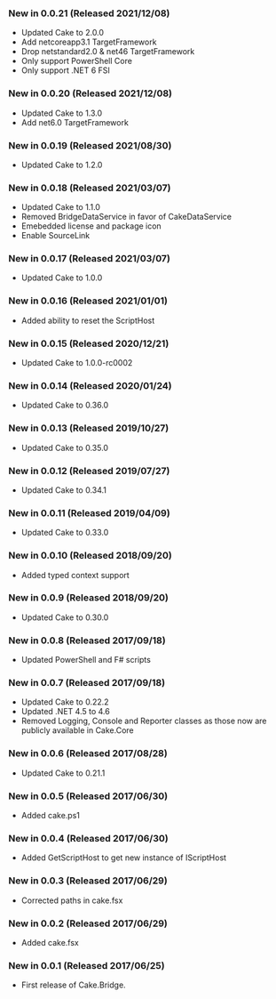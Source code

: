 ### New in 0.0.21 (Released 2021/12/08)

* Updated Cake to 2.0.0
* Add netcoreapp3.1 TargetFramework
* Drop netstandard2.0 & net46 TargetFramework
* Only support PowerShell Core
* Only support .NET 6 FSI

### New in 0.0.20 (Released 2021/12/08)

* Updated Cake to 1.3.0
* Add net6.0 TargetFramework

### New in 0.0.19 (Released 2021/08/30)

* Updated Cake to 1.2.0

### New in 0.0.18 (Released 2021/03/07)

* Updated Cake to 1.1.0
* Removed BridgeDataService in favor of CakeDataService
* Emebedded license and package icon
* Enable SourceLink

### New in 0.0.17 (Released 2021/03/07)

* Updated Cake to 1.0.0

### New in 0.0.16 (Released 2021/01/01)

* Added ability to reset the ScriptHost

### New in 0.0.15 (Released 2020/12/21)

* Updated Cake to 1.0.0-rc0002

### New in 0.0.14 (Released 2020/01/24)

* Updated Cake to 0.36.0

### New in 0.0.13 (Released 2019/10/27)

* Updated Cake to 0.35.0

### New in 0.0.12 (Released 2019/07/27)

* Updated Cake to 0.34.1

### New in 0.0.11 (Released 2019/04/09)

* Updated Cake to 0.33.0

### New in 0.0.10 (Released 2018/09/20)

* Added typed context support

### New in 0.0.9 (Released 2018/09/20)

* Updated Cake to 0.30.0

### New in 0.0.8 (Released 2017/09/18)

* Updated PowerShell and F# scripts

### New in 0.0.7 (Released 2017/09/18)

* Updated Cake to 0.22.2
* Updated .NET 4.5 to 4.6
* Removed Logging, Console and Reporter classes as those now are publicly available in Cake.Core

### New in 0.0.6 (Released 2017/08/28)
* Updated Cake to 0.21.1

### New in 0.0.5 (Released 2017/06/30)
* Added cake.ps1

### New in 0.0.4 (Released 2017/06/30)
* Added GetScriptHost to get new instance of IScriptHost

### New in 0.0.3 (Released 2017/06/29)
* Corrected paths in cake.fsx

### New in 0.0.2 (Released 2017/06/29)
* Added cake.fsx

### New in 0.0.1 (Released 2017/06/25)
* First release of Cake.Bridge.
